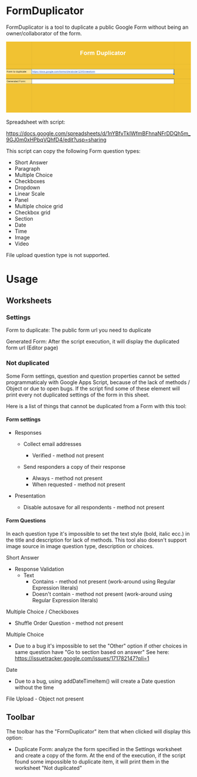 # FormDuplicator
FormDuplicator is a tool to duplicate a public Google Form without being an owner/collaborator of the form.


![ScreenShot](formDuplicator.png)


Spreadsheet with script:

https://docs.google.com/spreadsheets/d/1nYBfvTkIWfmBFhnaNFrDDQh5m_9GJ0m0xHPbqVQhfD4/edit?usp=sharing

This script can copy the following Form question types:

- Short Answer
- Paragraph
- Multiple Choice
- Checkboxes
- Dropdown
- Linear Scale
- Panel
- Multiple choice grid
- Checkbox grid
- Section
- Date
- Time
- Image
- Video


File upload question type is not supported.

# Usage

## Worksheets

### Settings

Form to duplicate: The public form url you need to duplicate

Generated Form: After the script execution, it will display the duplicated form url (Editor page)

### Not duplicated

Some Form settings, question and question properties cannot be setted programmaticaly with Google Apps Script, because of the lack of methods / Object or due to open bugs.
If the script find some of these element will print every not duplicated settings of the form in this sheet.

Here is a list of things that cannot be duplicated from a Form with this tool:

#### Form settings

- Responses
  - Collect email addresses
    - Verified - method not present
      
  - Send responders a copy of their response
      - Always - method not present
      - When requested - method not present

- Presentation
  - Disable autosave for all respondents - method not present


#### Form Questions

In each question type it's impossible to set the text style (bold, italic ecc.) in the title and description for lack of methods. This tool also doesn't support image source in image question type, description or choices.

Short Answer

- Response Validation
  - Text
    - Contains - method not present (work-around using Regular Expression literals)
    - Doesn't contain - method not present (work-around using Regular Expression literals)
 
Multiple Choice / Checkboxes

- Shuffle Order Question - method not present

Multiple Choice

- Due to a bug it's impossible to set the "Other" option if other choices in same question have "Go to section based on answer"
  See here: https://issuetracker.google.com/issues/171782147?pli=1

Date
 - Due to a bug, using addDateTimeItem() will create a Date question without the time

    
File Upload - Object not present


## Toolbar

The toolbar has the "FormDuplicator" item that when clicked will display this option:
- Duplicate Form: analyze the form specified in the Settings worksheet and create a copy of the form. At the end of the execution, if the script found some impossible to duplicate item, it will print them in the worksheet "Not duplicated"
